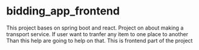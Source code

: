 # bidding_app_frontend
This project bases on spring boot and react. Project on about making a transport service. If user want to tranfer any item to one place to another Than this help are going to help on that. This is frontend part of the project
